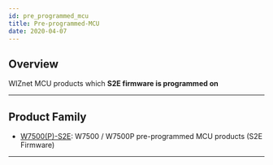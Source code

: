 ```yaml
---
id: pre_programmed_mcu
title: Pre-programmed-MCU
date: 2020-04-07
---
```


## Overview

WIZnet MCU products which **S2E firmware is programmed on**

-----

## Product Family

  - [W7500(P)-S2E](W7500P-S2E/w7500p-s2e-[EN]): W7500 / W7500P
    pre-programmed MCU products (S2E Firmware)
    
 

-----

